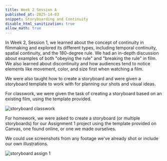 ```yaml
---
title: Week 2 Session A
published_at: 2025-14-03
snippet: Storyboarding and Continuity
disable_html_sanitization: true
allow_math: true
---
```


In Week 2, Session 1, we learned about the concept of continuity in filmmaking and explored its different types, including temporal continuity, spatial continuity, and the 180-degree rule. We had an in-depth discussion about examples of both "obeying the rule" and "breaking the rule" in film. We also learned about discontinuity and how audiences tend to notice elements like movement, color, and size first when watching a film.

We were also taught how to create a storyboard and were given a storyboard template to work with for planning our shots and visual ideas.

For classwork, we were given the task of creating a storyboard based on an existing film, using the template provided.

![storyboard classwork](subfolder/pic7.png)

For homework, we were asked to create a storyboard (or multiple storyboards) for our Assignment 1 project using the template provided on Canvas, one found online, or one we made ourselves.  

We could use screenshots from any footage we've already shot or include our own illustrations.

![storyboard assign 1](subfolder/pic8.png)